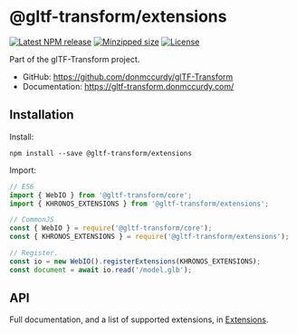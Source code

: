 # @gltf-transform/extensions

[![Latest NPM release](https://img.shields.io/npm/v/@gltf-transform/extensions.svg)](https://www.npmjs.com/package/@gltf-transform/extensions)
[![Minzipped size](https://badgen.net/bundlephobia/minzip/@gltf-transform/extensions)](https://bundlephobia.com/result?p=@gltf-transform/extensions)
[![License](https://img.shields.io/npm/l/@gltf-transform/core.svg)](https://github.com/donmccurdy/glTF-Transform/blob/master/LICENSE)

Part of the glTF-Transform project.

- GitHub: https://github.com/donmccurdy/glTF-Transform
- Documentation: https://gltf-transform.donmccurdy.com/

## Installation

Install:

```
npm install --save @gltf-transform/extensions
```

Import:

```js
// ES6
import { WebIO } from '@gltf-transform/core';
import { KHRONOS_EXTENSIONS } from '@gltf-transform/extensions';

// CommonJS
const { WebIO } = require('@gltf-transform/core');
const { KHRONOS_EXTENSIONS } = require('@gltf-transform/extensions');

// Register.
const io = new WebIO().registerExtensions(KHRONOS_EXTENSIONS);
const document = await io.read('/model.glb');
```

## API

Full documentation, and a list of supported extensions, in [Extensions](https://gltf-transform.donmccurdy.com/extensions/).
